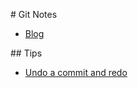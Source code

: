 # Git Notes

* [Blog](https://git-scm.com/blog)

## Tips

* [Undo a commit and redo](http://stackoverflow.com/a/927386/125246)
